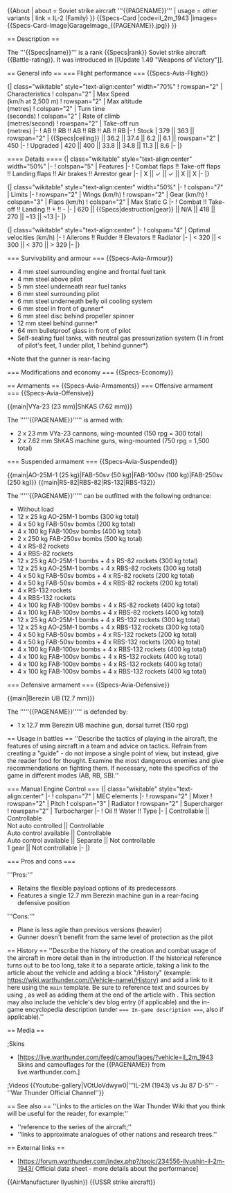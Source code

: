 {{About
| about = Soviet strike aircraft '''{{PAGENAME}}'''
| usage = other variants
| link = IL-2 (Family)
}}
{{Specs-Card
|code=il_2m_1943
|images={{Specs-Card-Image|GarageImage_{{PAGENAME}}.jpg}}
}}

== Description ==

<!-- ''In the description, the first part should be about the history of and the creation and combat usage of the aircraft, as well as its key features. In the second part, tell the reader about the aircraft in the game. Insert a screenshot of the vehicle, so that if the novice player does not remember the vehicle by name, he will immediately understand what kind of vehicle the article is talking about.'' -->

The '''{{Specs|name}}''' is a rank {{Specs|rank}} Soviet strike aircraft {{Battle-rating}}. It was introduced in [[Update 1.49 "Weapons of Victory"]].

== General info ==
=== Flight performance ===
{{Specs-Avia-Flight}}

<!-- ''Describe how the aircraft behaves in the air. Speed, manoeuvrability, acceleration and allowable loads - these are the most important characteristics of the vehicle.'' -->

{| class="wikitable" style="text-align:center" width="70%"
! rowspan="2" | Characteristics
! colspan="2" | Max Speed<br>(km/h at 2,500 m)
! rowspan="2" | Max altitude<br>(metres)
! colspan="2" | Turn time<br>(seconds)
! colspan="2" | Rate of climb<br>(metres/second)
! rowspan="2" | Take-off run<br>(metres)
|-
! AB !! RB !! AB !! RB !! AB !! RB
|-
! Stock
| 379 || 363 || rowspan="2" | {{Specs|ceiling}} || 36.2 || 37.4 || 6.2 || 6.1 || rowspan="2" | 450
|-
! Upgraded
| 420 || 400 || 33.8 || 34.8 || 11.3 || 8.6
|-
|}

==== Details ====
{| class="wikitable" style="text-align:center" width="50%"
|-
! colspan="5" | Features
|-
! Combat flaps !! Take-off flaps !! Landing flaps !! Air brakes !! Arrestor gear
|-
| X || ✓ || ✓ || X || X <!-- ✓ -->
|-
|}

{| class="wikitable" style="text-align:center" width="50%"
|-
! colspan="7" | Limits
|-
! rowspan="2" | Wings (km/h)
! rowspan="2" | Gear (km/h)
! colspan="3" | Flaps (km/h)
! colspan="2" | Max Static G
|-
! Combat !! Take-off !! Landing !! + !! -
|-
| 620<!-- {{Specs|destruction|body}} --> || {{Specs|destruction|gear}} || N/A || 418 || 270 || ~13 || ~13
|-
|}

{| class="wikitable" style="text-align:center"
|-
! colspan="4" | Optimal velocities (km/h)
|-
! Ailerons !! Rudder !! Elevators !! Radiator
|-
| < 320 || < 300 || < 370 || > 329
|-
|}

=== Survivability and armour ===
{{Specs-Avia-Armour}}

<!-- ''Examine the survivability of the aircraft. Note how vulnerable the structure is and how secure the pilot is, whether the fuel tanks are armoured, etc. Describe the armour, if there is any, and also mention the vulnerability of other critical aircraft systems.'' -->

- 4 mm steel surrounding engine and frontal fuel tank
- 4 mm steel above pilot
- 5 mm steel underneath rear fuel tanks
- 6 mm steel surrounding pilot
- 6 mm steel underneath belly oil cooling system
- 6 mm steel in front of gunner\*
- 6 mm steel disc behind propeller spinner
- 12 mm steel behind gunner\*
- 64 mm bulletproof glass in front of pilot
- Self-sealing fuel tanks, with neutral gas pressurization system (1 in front of pilot's feet, 1 under pilot, 1 behind gunner\*)

<nowiki>\*</nowiki>Note that the gunner is rear-facing

=== Modifications and economy ===
{{Specs-Economy}}

== Armaments ==
{{Specs-Avia-Armaments}}
=== Offensive armament ===
{{Specs-Avia-Offensive}}

<!-- ''Describe the offensive armament of the aircraft, if any. Describe how effective the cannons and machine guns are in a battle, and also what belts or drums are better to use. If there is no offensive weaponry, delete this subsection.'' -->

{{main|VYa-23 (23 mm)|ShKAS (7.62 mm)}}

The '''''{{PAGENAME}}''''' is armed with:

- 2 x 23 mm VYa-23 cannons, wing-mounted (150 rpg = 300 total)
- 2 x 7.62 mm ShKAS machine guns, wing-mounted (750 rpg = 1,500 total)

=== Suspended armament ===
{{Specs-Avia-Suspended}}

<!-- ''Describe the aircraft's suspended armament: additional cannons under the wings, bombs, rockets and torpedoes. This section is especially important for bombers and attackers. If there is no suspended weaponry remove this subsection.'' -->

{{main|AO-25M-1 (25 kg)|FAB-50sv (50 kg)|FAB-100sv (100 kg)|FAB-250sv (250 kg)}}
{{main|RS-82|RBS-82|RS-132|RBS-132}}

The '''''{{PAGENAME}}''''' can be outfitted with the following ordnance:

- Without load
- 12 x 25 kg AO-25M-1 bombs (300 kg total)
- 4 x 50 kg FAB-50sv bombs (200 kg total)
- 4 x 100 kg FAB-100sv bombs (400 kg total)
- 2 x 250 kg FAB-250sv bombs (500 kg total)
- 4 x RS-82 rockets
- 4 x RBS-82 rockets
- 12 x 25 kg AO-25M-1 bombs + 4 x RS-82 rockets (300 kg total)
- 12 x 25 kg AO-25M-1 bombs + 4 x RBS-82 rockets (300 kg total)
- 4 x 50 kg FAB-50sv bombs + 4 x RS-82 rockets (200 kg total)
- 4 x 50 kg FAB-50sv bombs + 4 x RBS-82 rockets (200 kg total)
- 4 x RS-132 rockets
- 4 x RBS-132 rockets
- 4 x 100 kg FAB-100sv bombs + 4 x RS-82 rockets (400 kg total)
- 4 x 100 kg FAB-100sv bombs + 4 x RBS-82 rockets (400 kg total)
- 12 x 25 kg AO-25M-1 bombs + 4 x RS-132 rockets (300 kg total)
- 12 x 25 kg AO-25M-1 bombs + 4 x RBS-132 rockets (300 kg total)
- 4 x 50 kg FAB-50sv bombs + 4 x RS-132 rockets (200 kg total)
- 4 x 50 kg FAB-50sv bombs + 4 x RBS-132 rockets (200 kg total)
- 4 x 100 kg FAB-100sv bombs + 4 x RBS-132 rockets (400 kg total)
- 4 x 100 kg FAB-100sv bombs + 4 x RS-132 rockets (400 kg total)
- 4 x 100 kg FAB-100sv bombs + 4 x RS-132 rockets (400 kg total)
- 4 x 100 kg FAB-100sv bombs + 4 x RBS-132 rockets (400 kg total)

=== Defensive armament ===
{{Specs-Avia-Defensive}}

<!-- ''Defensive armament with turret machine guns or cannons, crewed by gunners. Examine the number of gunners and what belts or drums are better to use. If defensive weaponry is not available, remove this subsection.'' -->

{{main|Berezin UB (12.7 mm)}}

The '''''{{PAGENAME}}''''' is defended by:

- 1 x 12.7 mm Berezin UB machine gun, dorsal turret (150 rpg)

== Usage in battles ==
''Describe the tactics of playing in the aircraft, the features of using aircraft in a team and advice on tactics. Refrain from creating a "guide" - do not impose a single point of view, but instead, give the reader food for thought. Examine the most dangerous enemies and give recommendations on fighting them. If necessary, note the specifics of the game in different modes (AB, RB, SB).''

=== Manual Engine Control ===
{| class="wikitable" style="text-align:center"
|-
! colspan="7" | MEC elements
|-
! rowspan="2" | Mixer
! rowspan="2" | Pitch
! colspan="3" | Radiator
! rowspan="2" | Supercharger
! rowspan="2" | Turbocharger
|-
! Oil !! Water !! Type
|-
| Controllable || Controllable<br>Not auto controlled || Controllable<br>Auto control available || Controllable<br>Auto control available || Separate || Not controllable<br>1 gear || Not controllable
|-
|}

=== Pros and cons ===

<!-- ''Summarise and briefly evaluate the vehicle in terms of its characteristics and combat effectiveness. Mark its pros and cons in the bulleted list. Try not to use more than 6 points for each of the characteristics. Avoid using categorical definitions such as "bad", "good" and the like - use substitutions with softer forms such as "inadequate" and "effective".'' -->

'''Pros:'''

- Retains the flexible payload options of its predecessors
- Features a single 12.7 mm Berezin machine gun in a rear-facing defensive position

'''Cons:'''

- Plane is less agile than previous versions (heavier)
- Gunner doesn't benefit from the same level of protection as the pilot

== History ==
''Describe the history of the creation and combat usage of the aircraft in more detail than in the introduction. If the historical reference turns out to be too long, take it to a separate article, taking a link to the article about the vehicle and adding a block "/History" (example: <nowiki>https://wiki.warthunder.com/(Vehicle-name)/History</nowiki>) and add a link to it here using the <code>main</code> template. Be sure to reference text and sources by using <code><nowiki><ref></ref></nowiki></code>, as well as adding them at the end of the article with <code><nowiki><references /></nowiki></code>. This section may also include the vehicle's dev blog entry (if applicable) and the in-game encyclopedia description (under <code><nowiki>=== In-game description ===</nowiki></code>, also if applicable).''

== Media ==

<!-- ''Excellent additions to the article would be video guides, screenshots from the game, and photos.'' -->

;Skins

- [https://live.warthunder.com/feed/camouflages/?vehicle=il_2m_1943 Skins and camouflages for the {{PAGENAME}} from live.warthunder.com.]

;Videos
{{Youtube-gallery|VOtUoVdwyw0|'''IL-2M (1943) vs Ju 87 D-5''' - ''War Thunder Official Channel''}}

== See also ==
''Links to the articles on the War Thunder Wiki that you think will be useful for the reader, for example:''

- ''reference to the series of the aircraft;''
- ''links to approximate analogues of other nations and research trees.''

== External links ==

<!-- ''Paste links to sources and external resources, such as:''
* ''topic on the official game forum;''
* ''other literature.'' -->

- [https://forum.warthunder.com/index.php?/topic/234556-ilyushin-il-2m-1943/ Official data sheet - more details about the performance]

{{AirManufacturer Ilyushin}}
{{USSR strike aircraft}}
